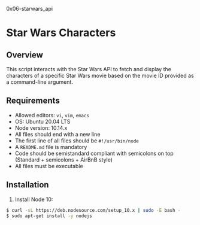 0x06-starwars_api
# Star Wars Characters

## Overview

This script interacts with the Star Wars API to fetch and display the characters of a specific Star Wars movie based on the movie ID provided as a command-line argument.

## Requirements

- Allowed editors: `vi`, `vim`, `emacs`
- OS: Ubuntu 20.04 LTS
- Node version: 10.14.x
- All files should end with a new line
- The first line of all files should be `#!/usr/bin/node`
- A `README.md` file is mandatory
- Code should be semistandard compliant with semicolons on top (Standard + semicolons + AirBnB style)
- All files must be executable

## Installation

1. Install Node 10:

```bash
$ curl -sL https://deb.nodesource.com/setup_10.x | sudo -E bash -
$ sudo apt-get install -y nodejs


